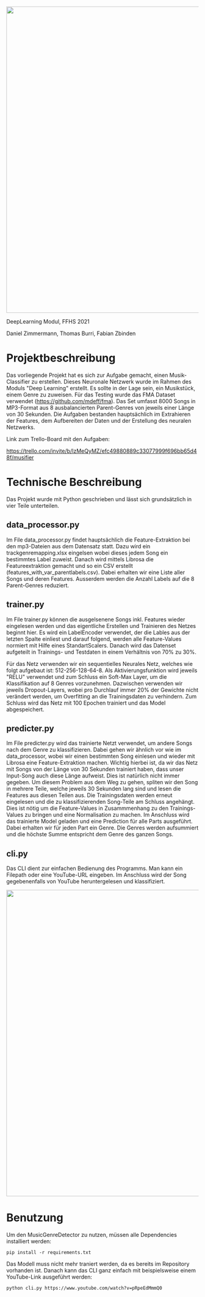 
<!-- PROJECT LOGO -->
<br />
<p align="center">
  <a href="https://github.com/Fabiansson/MusicGenreDetector">
    <img src="https://i.postimg.cc/L6YDTjSQ/logo.png" width="800" />
  </a>
</p>

DeepLearning Modul, FFHS 2021

Daniel Zimmermann, Thomas Burri, Fabian Zbinden

# Projektbeschreibung
Das vorliegende Projekt hat es sich zur Aufgabe gemacht, einen Musik-Classifier zu erstellen. Dieses Neuronale Netzwerk wurde im Rahmen des Moduls "Deep Learning" erstellt. Es sollte in der Lage sein, ein Musikstück, einem Genre zu zuweisen. Für das Testing wurde das FMA Dataset verwendet (https://github.com/mdeff/fma). Das Set umfasst 8000 Songs in MP3-Format aus 8 ausbalancierten Parent-Genres von jeweils einer Länge von 30 Sekunden.
Die Aufgaben bestanden hauptsächlich im Extrahieren der Features, dem Aufbereiten der Daten und der Erstellung des neuralen Netzwerks.

Link zum Trello-Board mit den Aufgaben:

https://trello.com/invite/b/IzMeQyMZ/efc49880889c33077999f696bb65d48f/musifier

# Technische Beschreibung
Das Projekt wurde mit Python geschrieben und lässt sich grundsätzlich in vier Teile unterteilen.
## data_processor.py
Im File data_processor.py findet hauptsächlich die Feature-Extraktion bei den mp3-Dateien aus dem Datensatz statt. Dazu wird ein trackgenremapping.xlsx eingelsen wobei dieses jedem Song ein bestimmtes Label zuweist. Danach wird mittels Librosa die Featureextraktion gemacht und so ein CSV erstellt (features_with_var_parentlabels.csv). Dabei erhalten wir eine Liste aller Songs und deren Features. Ausserdem werden die Anzahl Labels auf die 8 Parent-Genres reduziert.
## trainer.py
Im File trainer.py können die ausgelsenene Songs inkl. Features wieder eingelesen werden und das eigentliche Erstellen und Trainieren des Netzes beginnt hier. Es wird ein LabelEncoder verwendet, der die Lables aus der letzten Spalte einliest und darauf folgend, werden alle Feature-Values normiert mit Hilfe eines StandartScalers. Danach wird das Datenset aufgeteilt in Trainings- und Testdaten in einem Verhältnis von 70% zu 30%.

Für das Netz verwenden wir ein sequentielles Neurales Netz, welches wie folgt aufgebaut ist: 512-256-128-64-8. Als Aktivierungsfunktion wird jeweils "RELU" verwendet und zum Schluss ein Soft-Max Layer, um die Klassifikation auf 8 Genres vorzunehmen. Dazwischen verwenden wir jeweils Dropout-Layers, wobei pro Durchlauf immer 20% der Gewichte nicht verändert werden, um Overfitting an die Trainingsdaten zu verhindern.
Zum Schluss wird das Netz mit 100 Epochen trainiert und das Model abgespeichert.

## predicter.py
Im File predicter.py wird das trainierte Netzt verwendet, um andere Songs nach dem Genre zu klassifizieren. Dabei gehen wir ähnlich vor wie im data_processor, wobei wir einen bestimmten Song einlesen und wieder mit Librosa eine Feature-Extraktion machen. Wichtig hierbei ist, da wir das Netz mit Songs von der Länge von 30 Sekunden trainiert haben, dass unser Input-Song auch diese Länge aufweist. Dies ist natürlich nicht immer gegeben. Um diesem Problem aus dem Weg zu gehen, spliten wir den Song in mehrere Teile, welche jeweils 30 Sekunden lang sind und lesen die Features aus diesen Teilen aus. Die Trainingsdaten werden erneut eingelesen und die zu klassifizierenden Song-Teile am Schluss angehängt. Dies ist nötig um die Feature-Values in Zusammmenhang zu den Trainings-Values zu bringen und eine Normalisation zu machen. Im Anschluss wird das trainierte Model geladen und eine Prediction für alle Parts ausgeführt. Dabei erhalten wir für jeden Part ein Genre. Die Genres werden aufsummiert und die höchste Summe entspricht dem Genre des ganzen Songs.
## cli.py
Das CLI dient zur einfachen Bedienung des Programms. Man kann ein Filepath oder eine YouTube-URL eingeben. Im Anschluss wird der Song gegebenenfalls von YouTube heruntergelesen und klassifiziert.

<p float="left">
  <img src="https://i.postimg.cc/q7nWZ9dY/1.png" width="800" />
</p>

# Benutzung
Um den MusicGenreDetector zu nutzen, müssen alle Dependencies installiert werden:

`pip install -r requirements.txt`

Das Modell muss nicht mehr traniert werden, da es bereits im Repository vorhanden ist.
Danach kann das CLI ganz einfach mit beispielsweise einem YouTube-Link ausgeführt werden:

`python cli.py https://www.youtube.com/watch?v=pRpeEdMmmQ0`

